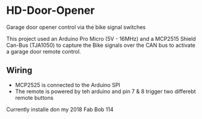 # HD-Door-Opener
Garage door opener control via the bike signal switches


This project used an Arduino Pro Micro (5V - 16MHz) and a MCP2515 Shield Can-Bus (TJA1050) to capture the Bike signals over the CAN bus to activate a garage door remote control.

## Wiring
* MCP2525 is connected to the Arduino SPI
* The remote is powered by teh arduino and pin 7 & 8 trigger two differebt remote buttons


Currently installe don my 2018 Fab Bob 114

